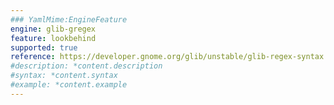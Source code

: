 ```yaml
---
### YamlMime:EngineFeature
engine: glib-gregex
feature: lookbehind
supported: true
reference: https://developer.gnome.org/glib/unstable/glib-regex-syntax.html#id-1.5.25.17.6
#description: *content.description
#syntax: *content.syntax
#example: *content.example
---
```

